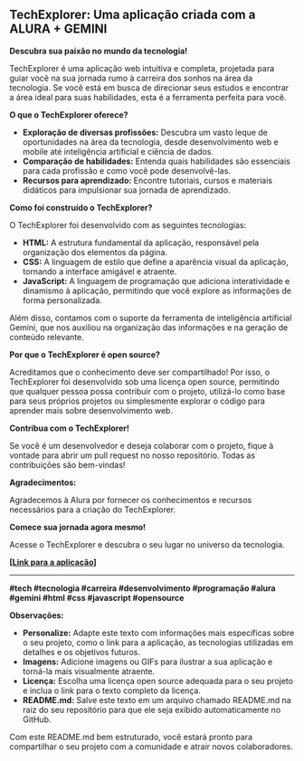## TechExplorer: Uma aplicação criada com a ALURA + GEMINI

**Descubra sua paixão no mundo da tecnologia!**

TechExplorer é uma aplicação web intuitiva e completa, projetada para guiar você na sua jornada rumo à carreira dos sonhos na área da tecnologia. Se você está em busca de direcionar seus estudos e encontrar a área ideal para suas habilidades, esta é a ferramenta perfeita para você.

**O que o TechExplorer oferece?**

* **Exploração de diversas profissões:** Descubra um vasto leque de oportunidades na área da tecnologia, desde desenvolvimento web e mobile até inteligência artificial e ciência de dados.
* **Comparação de habilidades:** Entenda quais habilidades são essenciais para cada profissão e como você pode desenvolvê-las.
* **Recursos para aprendizado:** Encontre tutoriais, cursos e materiais didáticos para impulsionar sua jornada de aprendizado.

**Como foi construído o TechExplorer?**

O TechExplorer foi desenvolvido com as seguintes tecnologias:

* **HTML:** A estrutura fundamental da aplicação, responsável pela organização dos elementos da página.
* **CSS:** A linguagem de estilo que define a aparência visual da aplicação, tornando a interface amigável e atraente.
* **JavaScript:** A linguagem de programação que adiciona interatividade e dinamismo à aplicação, permitindo que você explore as informações de forma personalizada.

Além disso, contamos com o suporte da ferramenta de inteligência artificial Gemini, que nos auxiliou na organização das informações e na geração de conteúdo relevante.

**Por que o TechExplorer é open source?**

Acreditamos que o conhecimento deve ser compartilhado! Por isso, o TechExplorer foi desenvolvido sob uma licença open source, permitindo que qualquer pessoa possa contribuir com o projeto, utilizá-lo como base para seus próprios projetos ou simplesmente explorar o código para aprender mais sobre desenvolvimento web.

**Contribua com o TechExplorer!**

Se você é um desenvolvedor e deseja colaborar com o projeto, fique à vontade para abrir um pull request no nosso repositório. Todas as contribuições são bem-vindas!

**Agradecimentos:**

Agradecemos à Alura por fornecer os conhecimentos e recursos necessários para a criação do TechExplorer.

**Comece sua jornada agora mesmo!**

Acesse o TechExplorer e descubra o seu lugar no universo da tecnologia.

**[[Link para a aplicação](https://app-tech-explorer.vercel.app/)]**

---

**#tech #tecnologia #carreira #desenvolvimento #programação #alura #gemini #html #css #javascript #opensource**

**Observações:**

* **Personalize:** Adapte este texto com informações mais específicas sobre o seu projeto, como o link para a aplicação, as tecnologias utilizadas em detalhes e os objetivos futuros.
* **Imagens:** Adicione imagens ou GIFs para ilustrar a sua aplicação e torná-la mais visualmente atraente.
* **Licença:** Escolha uma licença open source adequada para o seu projeto e inclua o link para o texto completo da licença.
* **README.md:** Salve este texto em um arquivo chamado README.md na raiz do seu repositório para que ele seja exibido automaticamente no GitHub.

Com este README.md bem estruturado, você estará pronto para compartilhar o seu projeto com a comunidade e atrair novos colaboradores.